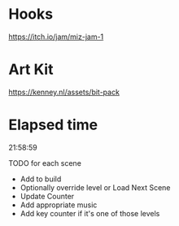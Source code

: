 # Hooks
 https://itch.io/jam/miz-jam-1

# Art Kit
 https://kenney.nl/assets/bit-pack

# Elapsed time
 21:58:59

TODO for each scene
 - Add to build
 - Optionally override level or Load Next Scene
 - Update Counter
 - Add appropriate music
 - Add key counter if it's one of those levels